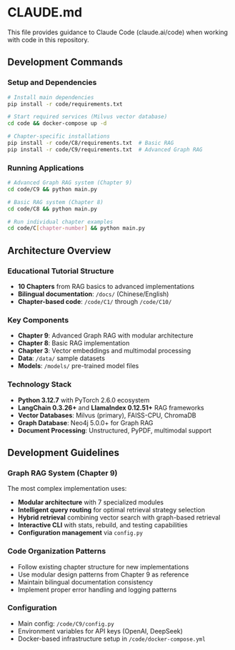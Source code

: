 # CLAUDE.md

This file provides guidance to Claude Code (claude.ai/code) when working with code in this repository.

## Development Commands

### Setup and Dependencies
```bash
# Install main dependencies
pip install -r code/requirements.txt

# Start required services (Milvus vector database)
cd code && docker-compose up -d

# Chapter-specific installations
pip install -r code/C8/requirements.txt  # Basic RAG
pip install -r code/C9/requirements.txt  # Advanced Graph RAG
```

### Running Applications
```bash
# Advanced Graph RAG system (Chapter 9)
cd code/C9 && python main.py

# Basic RAG system (Chapter 8)
cd code/C8 && python main.py

# Run individual chapter examples
cd code/C[chapter-number] && python main.py
```

## Architecture Overview

### Educational Tutorial Structure
- **10 Chapters** from RAG basics to advanced implementations
- **Bilingual documentation**: `/docs/` (Chinese/English)
- **Chapter-based code**: `/code/C1/` through `/code/C10/`

### Key Components
- **Chapter 9**: Advanced Graph RAG with modular architecture
- **Chapter 8**: Basic RAG implementation
- **Chapter 3**: Vector embeddings and multimodal processing
- **Data**: `/data/` sample datasets
- **Models**: `/models/` pre-trained model files

### Technology Stack
- **Python 3.12.7** with PyTorch 2.6.0 ecosystem
- **LangChain 0.3.26+** and **LlamaIndex 0.12.51+** RAG frameworks
- **Vector Databases**: Milvus (primary), FAISS-CPU, ChromaDB
- **Graph Database**: Neo4j 5.0.0+ for Graph RAG
- **Document Processing**: Unstructured, PyPDF, multimodal support

## Development Guidelines

### Graph RAG System (Chapter 9)
The most complex implementation uses:
- **Modular architecture** with 7 specialized modules
- **Intelligent query routing** for optimal retrieval strategy selection
- **Hybrid retrieval** combining vector search with graph-based retrieval
- **Interactive CLI** with stats, rebuild, and testing capabilities
- **Configuration management** via `config.py`

### Code Organization Patterns
- Follow existing chapter structure for new implementations
- Use modular design patterns from Chapter 9 as reference
- Maintain bilingual documentation consistency
- Implement proper error handling and logging patterns

### Configuration
- Main config: `/code/C9/config.py`
- Environment variables for API keys (OpenAI, DeepSeek)
- Docker-based infrastructure setup in `/code/docker-compose.yml`